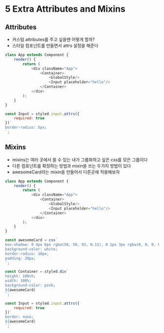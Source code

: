 # 5 Extra Attributes and Mixins

## Attributes
- 커스텀 attributes를 주고 싶을땐 어떻게 할까?
- 스타일 컴포넌트를 만들면서 attrs 설정을 해준다

```javascript
class App extends Component {
    render() {
        return (
            <div className="App">
                <Container>
                    <GlobalStyle/>
                    <Input placeholder="hello"/>
                </Container>
            </div>
        );
    }
}

const Input = styled.input.attrs({
    required: true
})`
border-radius: 5px;
`;
```

## Mixins
- mixins는 여러 곳에서 쓸 수 있는 내가 그룹화하고 싶은 css를 모은 그룹이다
- 다른 컴포넌트를 확장하는 방법과 mixin을 쓰는 두가지 방법이 있다
- awesomeCard라는 mixin을 만들어서 다른곳에 적용해보자

```javascript
class App extends Component {
    render() {
        return (
            <div className="App">
                <Container>
                    <GlobalStyle/>
                    <Input placeholder="hello"/>
                </Container>
            </div>
        );
    }
}

const awesomeCard = css`
box-shadow: 0 4px 6px rgba(50, 50, 93, 0.11), 0 1px 3px rgba(0, 0, 0, 0.08);
background-color: white;
border-radius: 10px;
padding: 20px;
`;

const Container = styled.div`
height: 100vh;
width: 100%;
background-color: pink;
${awesomeCard}
`;

const Input = styled.input.attrs({
    required: true
})`
border: none;
${awesomeCard}
`;
```